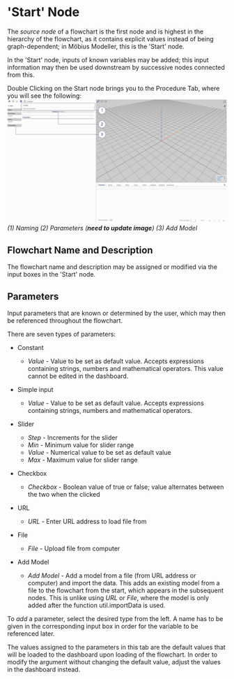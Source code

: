 # 'Start' Node

The _source node_ of a flowchart is the first node and is highest in the hierarchy of the flowchart, as it contains explicit values instead of being graph-dependent; in Möbius Modeller, this is the 'Start' node.

In the 'Start' node, inputs of known variables may be added; this input information may then be used downstream by successive nodes connected from this.

Double Clicking on the Start node brings you to the Procedure Tab, where you will see the following:
![Procedure Start Node](./imgs/1.2-procedure-start.png)
*(1) Naming (2) Parameters (**need to update image**) (3) Add Model*

## Flowchart Name and Description

The flowchart name and description may be assigned or modified via the input boxes in the 'Start' node. 

## Parameters

Input parameters that are known or determined by the user, which may then be referenced throughout the flowchart. 

There are seven types of parameters:

* Constant
  * _Value_ - Value to be set as default value. Accepts expressions containing strings, numbers and mathematical operators. This value cannot be edited in the dashboard.

* Simple input
  * _Value_ - Value to be set as default value. Accepts expressions containing strings, numbers and mathematical operators.

* Slider
  * _Step_ - Increments for the slider
  * _Min_ - Minimum value for slider range
  * _Value_ - Numerical value to be set as default value
  * _Max_ - Maximum value for slider range

* Checkbox
  * _Checkbox_ - Boolean value of true or false; value alternates between the two when the clicked

* URL
  * _URL_ - Enter URL address to load file from

* File
  * _File_ - Upload file from computer

* Add Model
  * _Add Model_ - Add a model from a file (from URL address or computer) and import the data. This adds an existing model from a file to the flowchart from the start, which appears in the subsequent nodes. This is unlike using _URL_ or _File_, where the model is only added after the function util.importData is used.

To _add_ a parameter, select the desired type from the left. A name has to be given in the corresponding input box in order for the variable to be referenced later. 

The values assigned to the parameters in this tab are the default values that will be loaded to the dashboard upon loading of the flowchart. In order to modify the argument without changing the default value, adjust the values in the dashboard instead.